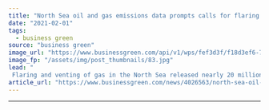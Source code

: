 ```yaml
---
title: "North Sea oil and gas emissions data prompts calls for flaring ban"
date: "2021-02-01"
tags: 
  - business green
source: "business green"
image_url: "https://www.businessgreen.com/api/v1/wps/fef3d3f/f18d3ef6-737a-43b9-aa33-8fdd36b0668b/1/iStock-1166725469-flaring-oil-and-gas-185x114.jpg"
image_fp: "/assets/img/post_thumbnails/83.jpg"
lead: "
 Flaring and venting of gas in the North Sea released nearly 20 million tonnes of CO2 equivalent between 2015 and 2019, data obtained by Greenpeace shows ..."
article_url: "https://www.businessgreen.com/news/4026563/north-sea-oil-gas-emissions-prompts-calls-flaring-ban"
---
```


---
